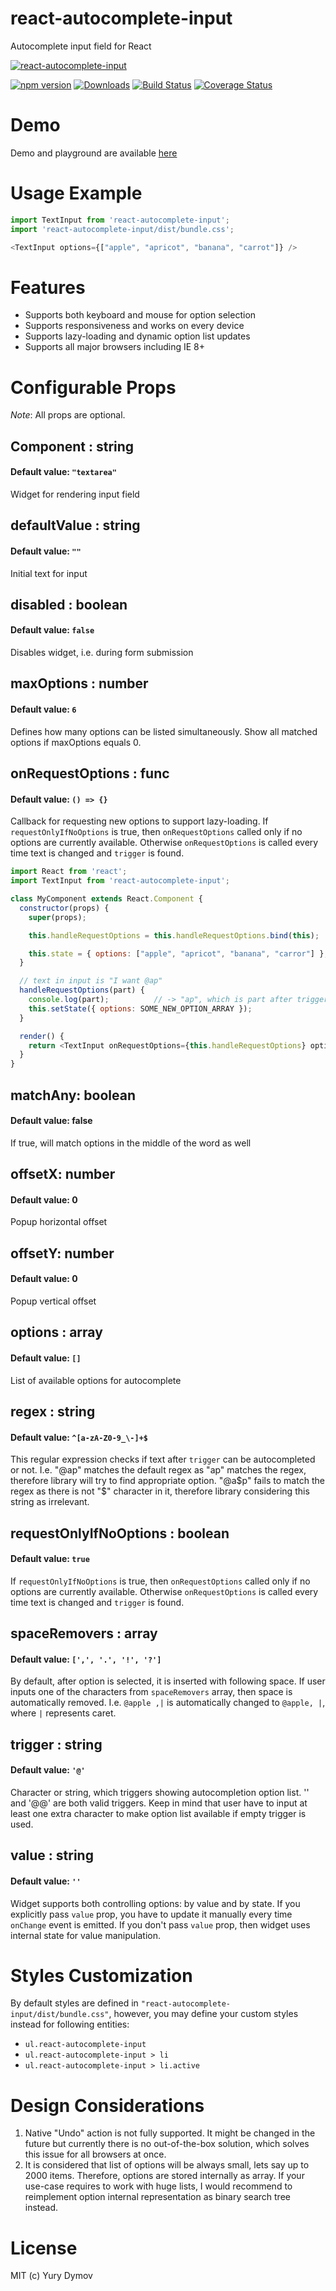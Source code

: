# react-autocomplete-input
Autocomplete input field for React

[![react-autocomplete-input](https://github.com/yury-dymov/react-autocomplete-input/raw/master/docs/demo.gif)](https://github.com/yury-dymov/react-autocomplete-input)

[![npm version](https://img.shields.io/npm/v/react-autocomplete-input.svg?style=flat)](https://www.npmjs.com/package/react-autocomplete-input)
[![Downloads](http://img.shields.io/npm/dm/react-autocomplete-input.svg?style=flat-square)](https://npmjs.org/package/react-autocomplete-input)
[![Build Status](https://img.shields.io/travis/yury-dymov/react-autocomplete-input/master.svg?style=flat)](https://travis-ci.org/yury-dymov/react-autocomplete-input)
[![Coverage Status](https://coveralls.io/repos/github/yury-dymov/react-autocomplete-input/badge.svg?branch=master)](https://coveralls.io/github/yury-dymov/react-autocomplete-input?branch=master)

# Demo
Demo and playground are available [here](https://yury-dymov.github.io/react-autocomplete-input/)

# Usage Example
```JavaScript
import TextInput from 'react-autocomplete-input';
import 'react-autocomplete-input/dist/bundle.css';

<TextInput options={["apple", "apricot", "banana", "carrot"]} />
```

# Features
* Supports both keyboard and mouse for option selection
* Supports responsiveness and works on every device
* Supports lazy-loading and dynamic option list updates
* Supports all major browsers including IE 8+

# Configurable Props
*Note*: All props are optional.

## Component : string
#### Default value: `"textarea"`
Widget for rendering input field

## defaultValue : string
#### Default value: `""`
Initial text for input

## disabled : boolean
#### Default value: `false`
Disables widget, i.e. during form submission

## maxOptions : number
#### Default value: `6`
Defines how many options can be listed simultaneously. Show all matched options if maxOptions equals 0.

## onRequestOptions : func
#### Default value: `() => {}`
Callback for requesting new options to support lazy-loading. If `requestOnlyIfNoOptions` is true, then `onRequestOptions` called only if no options are currently available. Otherwise `onRequestOptions` is called every time text is changed and `trigger` is found.

```JavaScript
import React from 'react';
import TextInput from 'react-autocomplete-input';

class MyComponent extends React.Component {
  constructor(props) {
    super(props);

    this.handleRequestOptions = this.handleRequestOptions.bind(this);

    this.state = { options: ["apple", "apricot", "banana", "carror"] };
  }

  // text in input is "I want @ap"
  handleRequestOptions(part) {
    console.log(part);          // -> "ap", which is part after trigger "@"
    this.setState({ options: SOME_NEW_OPTION_ARRAY });
  }

  render() {
    return <TextInput onRequestOptions={this.handleRequestOptions} options={this.state.options} />;
  }
}
```

## matchAny: boolean
#### Default value: false
If true, will match options in the middle of the word as well

## offsetX: number
#### Default value: 0
Popup horizontal offset

## offsetY: number
#### Default value: 0
Popup vertical offset

## options : array
#### Default value: `[]`
List of available options for autocomplete

## regex : string
#### Default value: `^[a-zA-Z0-9_\-]+$`
This regular expression checks if text after `trigger` can be autocompleted or not. I.e. "@ap" matches the default regex as "ap" matches the regex, therefore library will try to find appropriate option. "@a$p" fails to match the regex as there is not "$" character in it, therefore library considering this string as irrelevant.

## requestOnlyIfNoOptions : boolean
#### Default value: `true`
If `requestOnlyIfNoOptions` is true, then `onRequestOptions` called only if no options are currently available. Otherwise `onRequestOptions` is called every time text is changed and `trigger` is found.

## spaceRemovers : array
#### Default value: `[',', '.', '!', '?']`
By default, after option is selected, it is inserted with following space. If user inputs one of the characters from `spaceRemovers` array, then space is automatically removed. I.e. `@apple ,|` is automatically changed to `@apple, |`, where `|` represents caret.

## trigger : string
#### Default value: `'@'`
Character or string, which triggers showing autocompletion option list. '' and '@@' are both valid triggers. Keep in mind that user have to input at least one extra character to make option list available if empty trigger is used.

## value : string
#### Default value: `''`
Widget supports both controlling options: by value and by state. If you explicitly pass `value` prop, you have to update it manually every time `onChange` event is emitted. If you don't pass `value` prop, then widget uses internal state for value manipulation.

# Styles Customization
By default styles are defined in `"react-autocomplete-input/dist/bundle.css"`, however, you may define your custom styles instead for following entities:

* `ul.react-autocomplete-input`
* `ul.react-autocomplete-input > li`
* `ul.react-autocomplete-input > li.active`

# Design Considerations
1. Native "Undo" action is not fully supported. It might be changed in the future but currently there is no out-of-the-box solution, which solves this issue for all browsers at once.
2. It is considered that list of options will be always small, lets say up to 2000 items. Therefore, options are stored internally as array. If your use-case requires to work with huge lists, I would recommend to reimplement option internal representation as binary search tree instead.

# License
MIT (c) Yury Dymov
